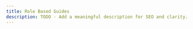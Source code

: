 ```yaml
---
title: Role Based Guides
description: TODO - Add a meaningful description for SEO and clarity.
---
```

